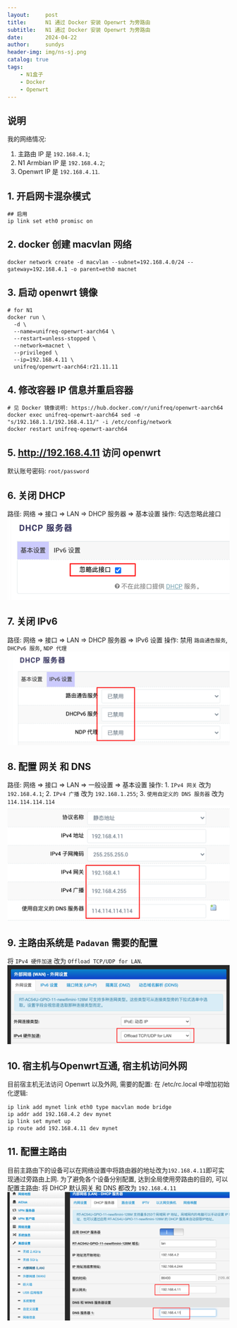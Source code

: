 ```yaml
---
layout:     post
title:      N1 通过 Docker 安装 Openwrt 为旁路由
subtitle:   N1 通过 Docker 安装 Openwrt 为旁路由
date:       2024-04-22
author:     sundys
header-img: img/ns-sj.png
catalog: true
tags:
    - N1盒子
    - Docker
    - Openwrt
---
```


## 说明

我的网络情况:

1.  主路由 IP 是 `192.168.4.1`;
2.  N1 Armbian IP 是 `192.168.4.2`;
3.  Openwrt IP 是 `192.168.4.11`.

## 1\. 开启网卡混杂模式

```
## 启用
ip link set eth0 promisc on
```

## 2\. docker 创建 macvlan 网络

```
docker network create -d macvlan --subnet=192.168.4.0/24 --gateway=192.168.4.1 -o parent=eth0 macnet
```

## 3\. 启动 openwrt 镜像

```
# for N1
docker run \
  -d \
  --name=unifreq-openwrt-aarch64 \
  --restart=unless-stopped \
  --network=macnet \
  --privileged \
  --ip=192.168.4.11 \
  unifreq/openwrt-aarch64:r21.11.11
```

## 4\. 修改容器 IP 信息并重启容器

```
# 见 Docker 镜像说明: https://hub.docker.com/r/unifreq/openwrt-aarch64
docker exec unifreq-openwrt-aarch64 sed -e "s/192.168.1.1/192.168.4.11/" -i /etc/config/network
docker restart unifreq-openwrt-aarch64
```

## 5\. http://192.168.4.11 访问 openwrt

默认账号密码: `root/password`

## 6\. 关闭 DHCP

路径: 网络 => 接口 => LAN => DHCP 服务器 => 基本设置 操作: 勾选忽略此接口 
![image](/img/ns-dk-01.png)

## 7\. 关闭 IPv6

路径: 网络 => 接口 => LAN => DHCP 服务器 => IPv6 设置 操作: 禁用 `路由通告服务`, `DHCPv6 服务`, `NDP 代理` 
![image](/img/ns-dk-02.png)

## 8\. 配置 网关 和 DNS

路径: 网络 => 接口 => LAN => 一般设置 => 基本设置 操作: 1. `IPv4 网关` 改为 `192.168.4.1`; 2. `IPv4 广播` 改为 `192.168.1.255`; 3. `使用自定义的 DNS 服务器` 改为 `114.114.114.114` 
![image](/img/ns-dk-03.png)

## 9\. 主路由系统是 `Padavan` 需要的配置

将 `IPv4 硬件加速` 改为 `Offload TCP/UDP for LAN`. 
![image](/img/ns-dk-04.png)

## 10\. 宿主机与Openwrt互通, 宿主机访问外网

目前宿主机无法访问 Openwrt 以及外网, 需要的配置: 在 /etc/rc.local 中增加初始化逻辑:

```
ip link add mynet link eth0 type macvlan mode bridge 
ip addr add 192.168.4.2 dev mynet
ip link set mynet up
ip route add 192.168.4.11 dev mynet
```

## 11\. 配置主路由

目前主路由下的设备可以在网络设置中将路由器的地址改为`192.168.4.11`即可实现通过旁路由上网. 为了避免各个设备分别配置, 达到全局使用旁路由的目的, 可以配置主路由: 将 DHCP 默认网关 和 DNS 都改为 `192.168.4.11` 
![image](/img/ns-dk-05.png)
